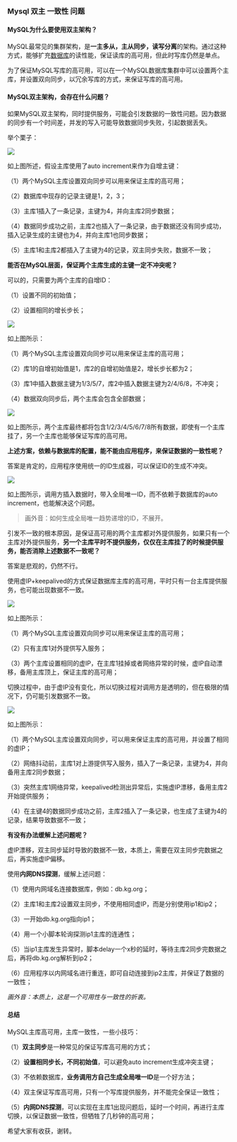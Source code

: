 ### Mysql 双主 一致性 问题

#### **MySQL为什么要使用双主架构？**

MySQL最常见的集群架构，是**一主多从，主从同步，读写分离**的架构。通过这种方式，能够扩充[数据库](https://cloud.tencent.com/solution/database?from=10680)的读性能，保证读库的高可用，但此时写库仍然是单点。

为了保证MySQL写库的高可用，可以在一个MySQL数据库集群中可以设置两个主库，并设置双向同步，以冗余写库的方式，来保证写库的高可用。

#### **MySQL双主架构，会存在什么问题？**

如果MySQL双主架构，同时提供服务，可能会引发数据的一致性问题。因为数据的同步有一个时间差，并发的写入可能导致数据同步失败，引起数据丢失。

举个栗子：

![](https://image-1300760561.cos.ap-beijing.myqcloud.com/bgyq-blog/multi-m-1.png)

如上图所述，假设主库使用了auto increment来作为自增主键：

（1）两个MySQL主库设置双向同步可以用来保证主库的高可用；

（2）数据库中现存的记录主键是1，2，3；

（3）主库1插入了一条记录，主键为4，并向主库2同步数据；

（4）数据同步成功之前，主库2也插入了一条记录，由于数据还没有同步成功，插入记录生成的主键也为4，并向主库1也同步数据；

（5）主库1和主库2都插入了主键为4的记录，双主同步失败，数据不一致；

**能否在MySQL层面，保证两个主库生成的主键一定不冲突呢？**

可以的，只需要为两个主库的自增ID：

（1）设置不同的初始值；

（2）设置相同的增长步长；

![](https://image-1300760561.cos.ap-beijing.myqcloud.com/bgyq-blog/multi-m-2.png)

如上图所示：

（1）两个MySQL主库设置双向同步可以用来保证主库的高可用；

（2）库1的自增初始值是1，库2的自增初始值是2，增长步长都为2；

（3）库1中插入数据主键为1/3/5/7，库2中插入数据主键为2/4/6/8，不冲突；

（4）数据双向同步后，两个主库会包含全部数据；

![](https://image-1300760561.cos.ap-beijing.myqcloud.com/bgyq-blog/multi-m-3.png)

如上图所示，两个主库最终都将包含1/2/3/4/5/6/7/8所有数据，即使有一个主库挂了，另一个主库也能够保证写库的高可用。

**上述方案，依赖与数据库的配置，能不能由应用程序，来保证数据的一致性呢？**

答案是肯定的，应用程序使用统一的ID生成器，可以保证ID的生成不冲突。

![](https://image-1300760561.cos.ap-beijing.myqcloud.com/bgyq-blog/multi-m-4.png)

如上图所示，调用方插入数据时，带入全局唯一ID，而不依赖于数据库的auto increment，也能解决这个问题。 

> 画外音：如何生成全局唯一趋势递增的ID，不展开。

引发不一致的根本原因，是保证高可用的两个主库都对外提供服务，如果只有一个主库对外提供服务，**另一个主库平时不提供服务，仅仅在主库挂了的时候提供服务，能否消除上述数据不一致呢？**

答案是悲观的，仍然不行。

使用虚IP+keepalived的方式保证数据库主库的高可用，平时只有一台主库提供服务，也可能出现数据不一致。

![](https://image-1300760561.cos.ap-beijing.myqcloud.com/bgyq-blog/multi-m-5.png)

如上图所示：

（1）两个MySQL主库设置双向同步可以用来保证主库的高可用；

（2）只有主库1对外提供写入服务；

（3）两个主库设置相同的虚IP，在主库1挂掉或者网络异常的时候，虚IP自动漂移，备用主库顶上，保证主库的高可用；

切换过程中，由于虚IP没有变化，所以切换过程对调用方是透明的，但在极限的情况下，仍可能引发数据不一致。

![](https://image-1300760561.cos.ap-beijing.myqcloud.com/bgyq-blog/multi-m-6.png)

如上图所示：

（1）两个MySQL主库设置双向同步，可以用来保证主库的高可用，并设置了相同的虚IP；

（2）网络抖动前，主库1对上游提供写入服务，插入了一条记录，主键为4，并向备用主库2同步数据；

（3）突然主库1网络异常，keepalived检测出异常后，实施虚IP漂移，备用主库2开始提供服务；

（4）在主键4的数据同步成功之前，主库2插入了一条记录，也生成了主键为4的记录，结果导致数据不一致；

**有没有办法缓解上述问题呢？**

虚IP漂移，双主同步延时导致的数据不一致，本质上，需要在双主同步完数据之后，再实施虚IP偏移。

使用**内网DNS探测**，缓解上述问题：

（1）使用内网域名连接数据库，例如：db.kg.org；

（2）主库1和主库2设置双主同步，不使用相同虚IP，而是分别使用ip1和ip2；

（3）一开始db.kg.org指向ip1；

（4）用一个小脚本轮询探测ip1主库的连通性；

（5）当ip1主库发生异常时，脚本delay一个x秒的延时，等待主库2同步完数据之后，再将db.kg.org解析到ip2；

（6）应用程序以内网域名进行重连，即可自动连接到ip2主库，并保证了数据的一致性；

*画外音：本质上，这是一个可用性与一致性的折衷。*

#### **总结**

MySQL主库高可用，主库一致性，一些小技巧：

（1）**双主同步**是一种常见的保证写库高可用的方式；

（2）**设置相同步长，不同初始值**，可以避免auto increment生成冲突主键；

（3）不依赖数据库，**业务调用方自己生成全局唯一ID**是一个好方法；

（4）双主保证写库高可用，只有一个写库提供服务，并不能完全保证一致性；

（5）**内网DNS探测**，可以实现在主库1出现问题后，延时一个时间，再进行主库切换，以保证数据一致性，但牺牲了几秒钟的高可用；

希望大家有收获，谢转。